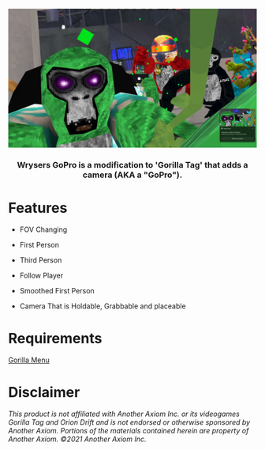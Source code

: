 <p align="center">
    <img width="auto" height="auto" src="https://github.com/jrvr-cs/Wrysers-GoPro/blob/main/showcase/Screenshot%202025-08-24%20165257.png" alt="Fixed Wryers GoPro">
</p>
<h3 align="center">Wrysers GoPro is a modification to 'Gorilla Tag' that adds a camera (AKA a "GoPro").</h1>

# Features
- FOV Changing
  
- First Person
  
- Third Person
  
- Follow Player
  
- Smoothed First Person
  
- Camera That is Holdable, Grabbable and placeable

# Requirements

[Gorilla Menu](https://github.com/wryser/Gorilla-Menu)

# Disclaimer

*This product is not affiliated with Another Axiom Inc. or its videogames Gorilla Tag and Orion Drift and is not endorsed or otherwise sponsored by Another Axiom. Portions of the materials contained herein are property of Another Axiom. ©2021 Another Axiom Inc.*
